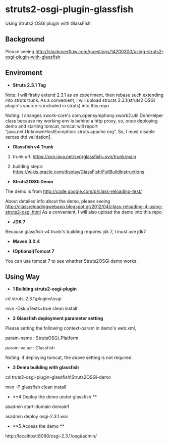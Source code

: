 ﻿struts2-osgi-plugin-glassfish
=============================

Using Struts2 OSGi plugin with GlassFish

Background
------------

Please seeing http://stackoverflow.com/questions/14200300/using-struts2-osgi-plugin-with-glassfish

Enviroment
------------

* **Struts 2.3.1 Tag**

Note: I will firstly extend 2.3.1 as an experiment, then rebase such extending into struts trunk.
As a convenient, I will upload structs 2.3.1(struts2 OSGi plugin's source is included in struts) into this repo

Noting: I changes xwork-core's com.opensymphony.xwork2.util.DomHelper class because my working env is behind a http proxy,
so, once deploying demo and starting tomcat, tomcat will report “java.net.UnknownHostException: struts.apache.org”. So,
I must disable xerces dtd validation[1].

[1]: http://isocra.com/2006/05/making-xerces-ignore-a-dtd/

* **Glassfish v4 Trunk**

1) trunk url: https://svn.java.net/svn/glassfish~svn/trunk/main

2) building steps: https://wikis.oracle.com/display/GlassFish/FullBuildInstructions

* **Struts2OSGi Demo**

The demo is from http://code.google.com/p/class-reloading-test/

About detailed info about the demo, please seeing http://classreloadingwebapp.blogspot.gr/2012/04/class-reloading-4-using-struts2-osgi.html
As a convenient, I will also upload the demo into this repo

* **JDK 7**

Because glassfish v4 trunk's building requires jdk 7, I must use jdk7

* **Maven 3.0.4**


* **(Optional)Tomcat 7**

You can use tomcat 7 to see whether Struts2OSGi demo works.

Using Way
---------------
* **1 Building struts2-osgi-plugin**

cd struts-2.3.1\plugins\osgi

mvn -DskipTests=true clean install


* **2 Glassfish deployment parameter setting**

Please setting the following context-param in demo's web.xml,

param-name : StrutsOSGi_Platform

param-value : Glassfish

Noting: if deploying tomcat, the above setting is not required.

* **3 Demo building with glassfish**

cd truts2-osgi-plugin-glassfish\Struts2OSGi-demo

mvn -P glassfish clean install

* **4 Deploy the demo under glassfish **

asadmin start-domain domain1

asadmin deploy osgi-2.3.1.war


* **5 Access the demo **

http://localhost:8080/osgi-2.3.1/osgi/admin/

